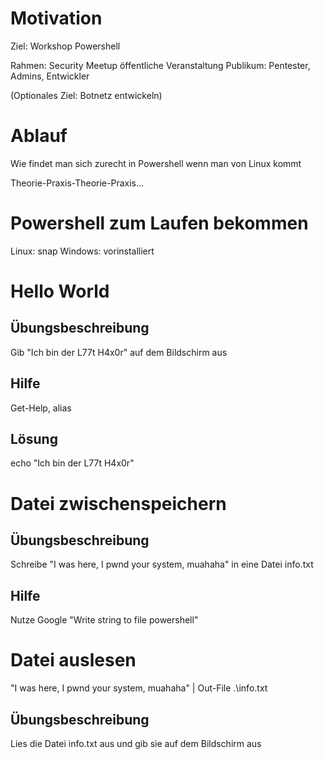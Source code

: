# Motivation
 
 Ziel: Workshop Powershell
 
 Rahmen: Security Meetup öffentliche Veranstaltung
 Publikum: Pentester, Admins, Entwickler
 
 (Optionales Ziel: Botnetz entwickeln)
 
# Ablauf
 
 Wie findet man sich zurecht in Powershell wenn man von Linux kommt
 
 Theorie-Praxis-Theorie-Praxis...
 
# Powershell zum Laufen bekommen
 
 Linux: snap
 Windows: vorinstalliert
 
# Hello World
 
## Übungsbeschreibung
 
 Gib "Ich bin der L77t H4x0r" auf dem Bildschirm aus
 
## Hilfe
 Get-Help, alias
 
## Lösung 
 echo "Ich bin der L77t H4x0r"
 
# Datei zwischenspeichern
 
## Übungsbeschreibung
 
 Schreibe "I was here, I pwnd your system, muahaha" in eine Datei info.txt
 
## Hilfe
 Nutze Google "Write string to file powershell"
 
# Datei auslesen
 
 "I was here, I pwnd your system, muahaha" | Out-File .\info.txt
 
## Übungsbeschreibung
 
 Lies die Datei info.txt aus und gib sie auf dem Bildschirm aus
